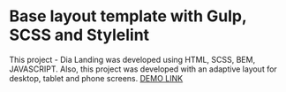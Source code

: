 # Base layout template with Gulp, SCSS and Stylelint
This project - Dia Landing was developed using HTML, SCSS, BEM, JAVASCRIPT. 
Also, this project was developed with an adaptive layout for desktop, tablet and phone screens.
[DEMO LINK](https://Vlad-Fedorishchev.github.io/dia-landing-page/)
